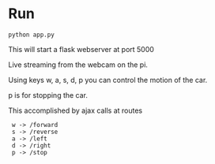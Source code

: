 # Run

`python app.py`

This will start a flask webserver at port 5000

Live streaming from the webcam on the pi.

Using keys w, a, s, d, p you can control the motion of the car.

p is for stopping the car.

This accomplished by ajax calls at routes

```
 w -> /forward
 s -> /reverse
 a -> /left
 d -> /right
 p -> /stop
```
